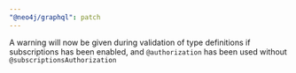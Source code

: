 ```yaml
---
"@neo4j/graphql": patch
---
```


A warning will now be given during validation of type definitions if subscriptions has been enabled, and `@authorization` has been used without `@subscriptionsAuthorization`
